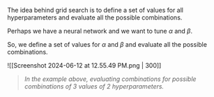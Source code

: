 The idea behind grid search is to define a set of values for all hyperparameters and evaluate all the possible combinations.

Perhaps we have a neural network and we want to tune $\alpha$ and $\beta$.

So, we define a set of values for $\alpha$ and $\beta$ and evaluate all the possible combinations.

![[Screenshot 2024-06-12 at 12.55.49 PM.png | 300]]

> *In the example above, evaluating combinations for possible combinations of 3 values of 2 hyperparameters.*